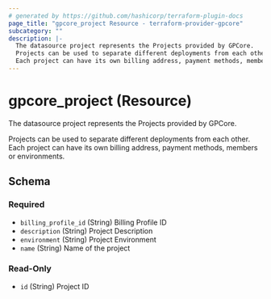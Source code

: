 ```yaml
---
# generated by https://github.com/hashicorp/terraform-plugin-docs
page_title: "gpcore_project Resource - terraform-provider-gpcore"
subcategory: ""
description: |-
  The datasource project represents the Projects provided by GPCore.
  Projects can be used to separate different deployments from each other.
  Each project can have its own billing address, payment methods, members or environments.
---
```


# gpcore_project (Resource)

The datasource project represents the Projects provided by GPCore.

Projects can be used to separate different deployments from each other.
Each project can have its own billing address, payment methods, members or environments.



<!-- schema generated by tfplugindocs -->
## Schema

### Required

- `billing_profile_id` (String) Billing Profile ID
- `description` (String) Project Description
- `environment` (String) Project Environment
- `name` (String) Name of the project

### Read-Only

- `id` (String) Project ID


